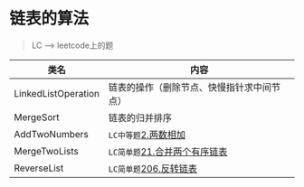 # 链表的算法  
> LC --> leetcode上的题

类名|内容
---|---
LinkedListOperation |  链表的操作（删除节点、快慢指针求中间节点）
MergeSort           |  链表的归并排序
AddTwoNumbers       | `LC中等题`[2.两数相加](https://leetcode-cn.com/problems/add-two-numbers/)
MergeTwoLists       | `LC简单题`[21.合并两个有序链表](https://leetcode-cn.com/problems/merge-two-sorted-lists/)
ReverseList         | `LC简单题`[206.反转链表](https://leetcode-cn.com/problems/reverse-linked-list/)
